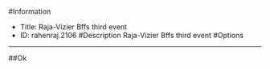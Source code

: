 #Information
 - Title: Raja-Vizier Bffs third event
 - ID: rahenraj.2106
#Description
Raja-Vizier Bffs third event
#Options

___
##Ok
